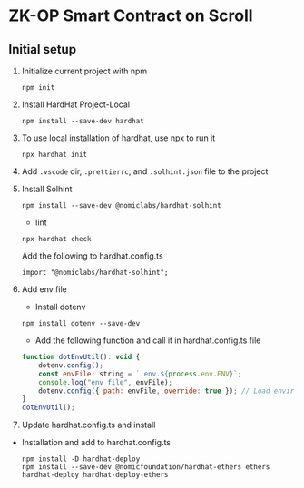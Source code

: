 # ZK-OP Smart Contract on Scroll

## Initial setup

1.  Initialize current project with npm
    ```console
    npm init
    ```
2.  Install HardHat Project-Local
    ```console
    npm install --save-dev hardhat
    ```
3.  To use local installation of hardhat, use npx to run it
    ```shell
    npx hardhat init
    ```
4.  Add `.vscode` dir, `.prettierrc`, and `.solhint.json` file to the project

5.  Install Solhint

    ```shell
    npm install --save-dev @nomiclabs/hardhat-solhint
    ```

    -   lint

    ```shell
    npx hardhat check
    ```

    Add the following to hardhat.config.ts

    ```
    import "@nomiclabs/hardhat-solhint";
    ```

6.  Add env file

    -   Install dotenv

    ```shell
    npm install dotenv --save-dev
    ```

    -   Add the following function and call it in hardhat.config.ts file

    ```js
    function dotEnvUtil(): void {
        dotenv.config();
        const envFile: string = `.env.${process.env.ENV}`;
        console.log("env file", envFile);
        dotenv.config({ path: envFile, override: true }); // Load environment variables from env file
    }
    dotEnvUtil();
    ```

7.  Update hardhat.config.ts and install

-   Installation and add to hardhat.config.ts

    ```shell
    npm install -D hardhat-deploy
    npm install --save-dev @nomicfoundation/hardhat-ethers ethers hardhat-deploy hardhat-deploy-ethers
    ```
